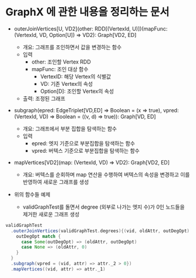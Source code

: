 # GraphX 에 관한 내용을 정리하는 문서



- outerJoinVertices[U, VD2](other: RDD[(VertexId, U)])(mapFunc: (VertexId, VD, Option[U]) => VD2): Graph[VD2, ED]
  - 개요: 그래프를 조인하면서 값을 변경하는 함수
  - 입력
    - other: 조인할 Vertex RDD
    - mapFunc: 조인 대상 함수
      - VertexID: 해당 Vertex의 식별값
      - VD: 기존 Vertex의 속성
      - Option[D]: 조인할 Vertex의 속성
  - 출력: 조정된 그래프

- subgraph(epred: EdgeTriplet[VD,ED] => Boolean = (x => true), vpred: (VertexId, VD) => Boolean = ((v, d) => true)): Graph[VD, ED]
  - 개요: 그래프에서 부분 집합을 탐색하는 함수
  - 입력
    - epred: 엣지 기준으로 부분집합을 탐색하는 함수
    - vpred: 버텍스 기준으로 부분집합을 탐색하는 함수

- mapVertices[VD2](map: (VertexId, VD) => VD2): Graph[VD2, ED]
  - 개요: 버텍스를 순회하며 map 연산을 수행하여 버텍스의 속성을 변경하고 이를 반영하여 새로운 그래프를 생성

- 위의 함수들 예제
  - validGraphTest를 돌면서 degree (외부로 나가는 엣지 수)가 0인 노드들을 제거한 새로운 그래프 생성
```scala
validGraphTest
  .outerJoinVertices(validGraphTest.degrees){(vid, oldAttr, outDegOpt) =>         // 자기 자신 버텍스의 degree와 조인
    outDegOpt match {                                                             // degree 값을 체크하여
      case Some(outDegOpt) => (oldAttr, outDegOpt)                                // degree 값이 있는 애들은 그대로 유지
      case None => (oldAttr, 0)                                                   // degree 값이 없는 애들은 0 을 넣어줌
    }
  }
  .subgraph(vpred = (vid, attr) => attr._2 > 0})                                  // 앞에서 넣은 degree가 0 보다 큰 애들만 남김
  .mapVertices((vid, attr) => attr._1)                                            // 추가된 degree 속성을 없애고 기존 속성만 남겨 새로운 그래프 생성
```
